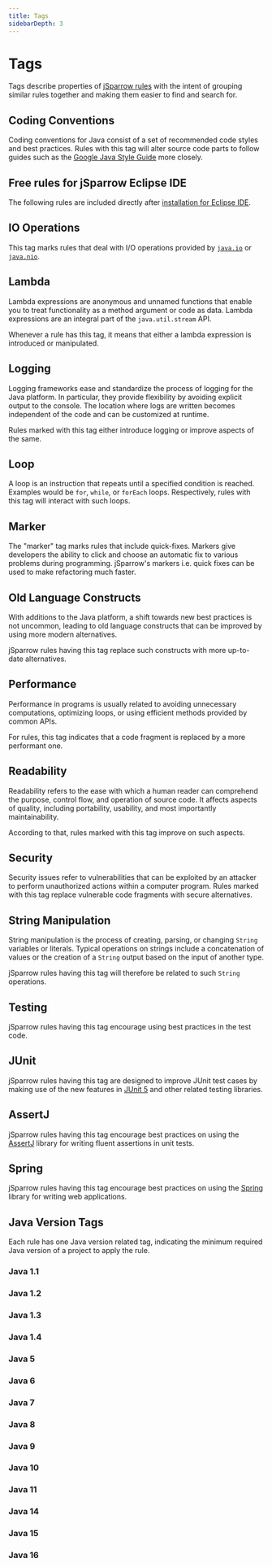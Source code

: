 ```yaml
---
title: Tags
sidebarDepth: 3
---
```


# Tags

Tags describe properties of [jSparrow rules](/rules/) with the intent of grouping similar rules together and making them easier to find and search for. 

## Coding Conventions

Coding conventions for Java consist of a set of recommended code styles and best practices. 
Rules with this tag will alter source code parts to follow guides such as the [Google Java Style Guide](https://google.github.io/styleguide/javaguide.html) more closely. 

<Tag tag-name="Coding Conventions" />

## Free rules for jSparrow Eclipse IDE

The following rules are included directly after [installation for Eclipse IDE](/eclipse/installation-guide.html).

<Tag tag-name="Free" />

## IO Operations

This tag marks rules that deal with I/O operations provided by [`java.io`](https://docs.oracle.com/javase/8/docs/api/java/io/package-summary.html) or [`java.nio`](https://docs.oracle.com/javase/8/docs/api/java/nio/package-summary.html). 

<Tag tag-name="IO Operations" />

## Lambda

Lambda expressions are anonymous and unnamed functions that enable you to treat functionality as a method argument or code as data. Lambda expressions are an integral part of the `java.util.stream` API.  

Whenever a rule has this tag, it means that either a lambda expression is introduced or manipulated. 

<Tag tag-name="Lambda" />

## Logging

Logging frameworks ease and standardize the process of logging for the Java platform. In particular, they provide flexibility by avoiding explicit output to the console. The location where logs are written becomes independent of the code and can be customized at runtime.

Rules marked with this tag either introduce logging or improve aspects of the same. 

<Tag tag-name="Logging" />

## Loop

A loop is an instruction that repeats until a specified condition is reached. Examples would be `for`, `while`, or `forEach` loops. Respectively, rules with this tag will interact with such loops. 

<Tag tag-name="Loop" />


## Marker

The "marker" tag marks rules that include quick-fixes. Markers give developers the ability to click and choose an automatic fix to various problems during programming. jSparrow's markers i.e. quick fixes can be used to make refactoring much faster.

<Tag tag-name="Marker" />

## Old Language Constructs

With additions to the Java platform, a shift towards new best practices is not uncommon, leading to old language constructs that can be improved by using more modern alternatives. 

jSparrow rules having this tag replace such constructs with more up-to-date alternatives. 

<Tag tag-name="Old Language Constructs" />

## Performance

Performance in programs is usually related to avoiding unnecessary computations, optimizing loops, or using efficient methods provided by common APIs. 

For rules, this tag indicates that a code fragment is replaced by a more performant one. 

<Tag tag-name="Performance" />

## Readability

Readability refers to the ease with which a human reader can comprehend the purpose, control flow, and operation of source code. It affects aspects of quality, including portability, usability, and most importantly maintainability.

According to that, rules marked with this tag improve on such aspects. 

<Tag tag-name="Readability" />

## Security

Security issues refer to vulnerabilities that can be exploited by an attacker to perform unauthorized actions within a computer program. 
Rules marked with this tag replace vulnerable code fragments with secure alternatives. 

<Tag tag-name="Security" />

## String Manipulation

String manipulation is the process of creating, parsing, or changing `String` variables or literals. Typical operations on strings include a concatenation of values or the creation of a `String` output based on the input of another type. 

jSparrow rules having this tag will therefore be related to such `String` operations. 

<Tag tag-name="String Manipulation" />

## Testing
jSparrow rules having this tag encourage using best practices in the test code. 
<tag tag-name="Testing"/>

## JUnit
jSparrow rules having this tag are designed to improve JUnit test cases by making use of the new features in [JUnit 5](https://junit.org/junit5/docs/current/user-guide/) and other related testing libraries. 
<tag tag-name="JUnit"/>

## AssertJ
jSparrow rules having this tag encourage best practices on using the [AssertJ](https://assertj.github.io/doc/#assertj-overview) library for writing fluent assertions in unit tests.
<tag tag-name="AssertJ"/>

## Spring
jSparrow rules having this tag encourage best practices on using the [Spring](https://spring.io/projects/spring-framework) library for writing web applications.
<tag tag-name="Spring"/>

## Java Version Tags

Each rule has one Java version related tag, indicating the minimum required Java version of a project to apply the rule. 

### Java 1.1

<Tag tag-name="Java 1.1" />

### Java 1.2 

<Tag tag-name="Java 1.2" />

### Java 1.3

<Tag tag-name="Java 1.3" />

### Java 1.4

<Tag tag-name="Java 1.4" />

### Java 5

<Tag tag-name="Java 5" />

### Java 6

<Tag tag-name="Java 6" />

### Java 7

<Tag tag-name="Java 7" />

### Java 8

<Tag tag-name="Java 8" />

### Java 9

<Tag tag-name="Java 9" />

### Java 10

<Tag tag-name="Java 10" />

### Java 11

<Tag tag-name="Java 11" />

### Java 14

<Tag tag-name="Java 14" />

### Java 15

<Tag tag-name="Java 15" />

### Java 16

<Tag tag-name="Java 16" />